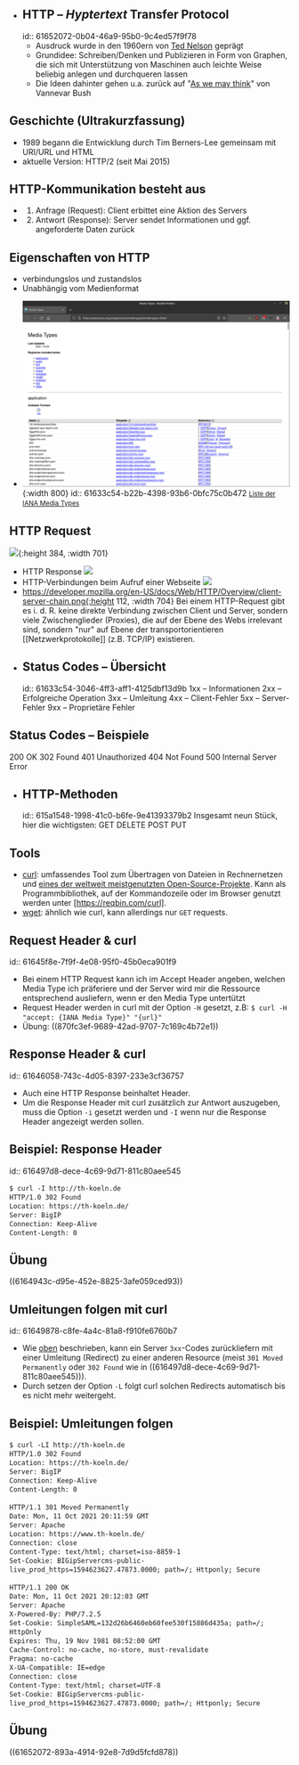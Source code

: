 - ## HTTP – *Hyptertext* Transfer Protocol
  id:: 61652072-0b04-46a9-95b0-9c4ed57f9f78
  * Ausdruck wurde in den 1960ern von [Ted Nelson](https://de.wikipedia.org/wiki/Theodor_Holm_Nelson) geprägt
  * Grundidee: Schreiben/Denken und Publizieren in Form von Graphen, die sich mit Unterstützung von Maschinen auch leichte Weise beliebig anlegen und durchqueren lassen
  * Die Ideen dahinter gehen u.a. zurück auf "[As we may think](https://de.wikipedia.org/wiki/As_We_May_Think)" von Vannevar Bush
## Geschichte (Ultrakurzfassung)
* 1989 begann die Entwicklung durch Tim Berners-Lee gemeinsam mit URI/URL und HTML
* aktuelle Version: HTTP/2 (seit Mai 2015)
## HTTP-Kommunikation besteht aus
* 1. Anfrage (Request): Client erbittet eine Aktion des Servers
* 2. Antwort (Response): Server sendet Informationen und ggf.
angeforderte Daten zurück
## Eigenschaften von HTTP
* verbindungslos und zustandslos
* Unabhängig vom Medienformat
- ![mediatypes.png](../assets/mediatypes_1633467213616_0.png){:width 800}
  id:: 61633c54-b22b-4398-93b6-0bfc75c0b472
  <small><a href="https://www.iana.org/assignments/media-types/media-types.xhtml">Liste der IANA Media Types</a></small>
## HTTP Request
![](https://mdn.mozillademos.org/files/13687/HTTP_Request.png){:height 384, :width 701}
- HTTP Response
  ![](https://mdn.mozillademos.org/files/13691/HTTP_Response.png)
- HTTP-Verbindungen beim Aufruf einer Webseite
  ![](https://developer.mozilla.org/en-US/docs/Web/HTTP/Overview/fetching_a_page.png)
- https://developer.mozilla.org/en-US/docs/Web/HTTP/Overview/client-server-chain.png{:height 112, :width 704}
  Bei einem HTTP-Request gibt es i. d. R. keine direkte Verbindung zwischen Client und Server, sondern viele Zwischenglieder (Proxies), die auf der Ebene des Webs irrelevant sind, sondern "nur" auf Ebene der transportorientieren [[Netzwerkprotokolle]] (z.B. TCP/IP) existieren.
- ## Status Codes – Übersicht
  id:: 61633c54-3046-4ff3-aff1-4125dbf13d9b
  1xx – Informationen
  2xx – Erfolgreiche Operation
  3xx – Umleitung
  4xx – Client-Fehler
  5xx – Server-Fehler
  9xx – Proprietäre Fehler
## Status Codes – Beispiele
200 OK
302 Found 
401 Unauthorized
404 Not Found
500 Internal Server Error
- ## HTTP-Methoden
  id:: 615a1548-1998-41c0-b6fe-9e41393379b2
  Insgesamt neun Stück, hier die wichtigsten:
  GET
  DELETE
  POST
  PUT
## Tools
* [curl](https://curl.se/): umfassendes Tool zum Übertragen von Dateien in Rechnernetzen und [eines der weltweit meistgenutzten Open-Source-Projekte](https://daniel.haxx.se/blog/2018/09/17/the-worlds-biggest-curl-installations/). Kann als Programmbibliothek, auf der Kommandozeile oder im Browser genutzt werden unter [https://reqbin.com/curl].
* [wget](https://de.wikipedia.org/wiki/Wget): ähnlich wie curl, kann allerdings nur `GET` requests.
## Request Header & curl
id:: 61645f8e-7f9f-4e08-95f0-45b0eca901f9
* Bei einem HTTP Request kann ich im Accept Header angeben, welchen Media Type ich präferiere und der Server wird mir die Ressource entsprechend ausliefern, wenn er den Media Type untertützt
* Request Header werden in curl mit der Option `-H` gesetzt, z.B: `$ curl -H "accept: {IANA Media Type}" "{url}"`
* Übung: ((870fc3ef-9689-42ad-9707-7c169c4b72e1))
## Response Header & curl
id:: 61646058-743c-4d05-8397-233e3cf36757
* Auch eine HTTP Response beinhaltet Header.
* Um die Response Header mit curl zusätzlich zur Antwort auszugeben, muss die Option `-i` gesetzt werden und `-I` wenn nur die Response Header angezeigt werden sollen.
## Beispiel: Response Header
id:: 616497d8-dece-4c69-9d71-811c80aee545
```
$ curl -I http://th-koeln.de
HTTP/1.0 302 Found
Location: https://th-koeln.de/
Server: BigIP
Connection: Keep-Alive
Content-Length: 0
```
## Übung
((6164943c-d95e-452e-8825-3afe059ced93))
## Umleitungen folgen mit curl
id:: 61649878-c8fe-4a4c-81a8-f910fe6760b7
* Wie [oben](((61633c54-3046-4ff3-aff1-4125dbf13d9b))) beschrieben, kann ein Server `3xx`-Codes zurückliefern mit einer Umleitung (Redirect) zu einer anderen Resource (meist `301 Moved Permanently` oder `302 Found` wie in ((616497d8-dece-4c69-9d71-811c80aee545))).
* Durch setzen der Option `-L` folgt curl solchen Redirects automatisch bis es nicht mehr weitergeht.
## Beispiel: Umleitungen folgen
```
$ curl -LI http://th-koeln.de
HTTP/1.0 302 Found
Location: https://th-koeln.de/
Server: BigIP
Connection: Keep-Alive
Content-Length: 0

HTTP/1.1 301 Moved Permanently
Date: Mon, 11 Oct 2021 20:11:59 GMT
Server: Apache
Location: https://www.th-koeln.de/
Connection: close
Content-Type: text/html; charset=iso-8859-1
Set-Cookie: BIGipServercms-public-live_prod_https=1594623627.47873.0000; path=/; Httponly; Secure

HTTP/1.1 200 OK
Date: Mon, 11 Oct 2021 20:12:03 GMT
Server: Apache
X-Powered-By: PHP/7.2.5
Set-Cookie: SimpleSAML=132d26b6460eb60fee530f15886d435a; path=/; HttpOnly
Expires: Thu, 19 Nov 1981 08:52:00 GMT
Cache-Control: no-cache, no-store, must-revalidate
Pragma: no-cache
X-UA-Compatible: IE=edge
Connection: close
Content-Type: text/html; charset=UTF-8
Set-Cookie: BIGipServercms-public-live_prod_https=1594623627.47873.0000; path=/; Httponly; Secure
```
## Übung
((61652072-893a-4914-92e8-7d9d5fcfd878))